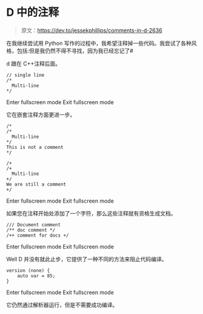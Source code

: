 # D 中的注释

> 原文：<https://dev.to/jessekphillips/comments-in-d-2636>

在我继续尝试用 Python 写作的过程中，我希望注释掉一些代码。我尝试了各种风格，包括:但是我仍然不得不寻找，因为我已经忘记了#

d 跟在 C++注释后面。

```
// single line
/*
  Multi-line
*/ 
```

Enter fullscreen mode Exit fullscreen mode

它在嵌套注释方面更进一步。

```
/*
/*
  Multi-line
*/
This is not a comment 
*/

/+
/+
  Multi-line
+/
We are still a comment
+/ 
```

Enter fullscreen mode Exit fullscreen mode

如果您在注释开始处添加了一个字符，那么这些注释就有资格生成文档。

```
/// Document comment
/** doc comment */
/++ comment for docs +/ 
```

Enter fullscreen mode Exit fullscreen mode

Well D 并没有就此止步，它提供了一种不同的方法来阻止代码编译。

```
version (none) {
    auto var = 85;
} 
```

Enter fullscreen mode Exit fullscreen mode

它仍然通过解析器运行，但是不需要成功编译。